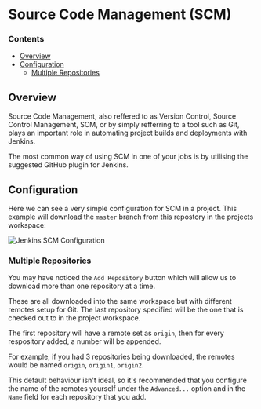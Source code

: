 <!--
{
    "prerequisites": [
        "git/remotes"
    ]
}
-->
# Source Code Management (SCM) 
<!--TOC_START-->
### Contents
- [Overview](#overview)
- [Configuration](#configuration)
	- [Multiple Repositories](#multiple-repositories)

<!--TOC_END-->
## Overview
Source Code Management, also reffered to as Version Control, Source Control Management, SCM, or by simply refferring to a tool such as Git, plays an important role in automating project builds and deployments with Jenkins.

The most common way of using SCM in one of your jobs is by utilising the suggested GitHub plugin for Jenkins.

## Configuration
Here we can see a very simple configuration for SCM in a project.
This example will download the `master` branch from this repostory in the projects workspace:

![Jenkins SCM Configuration](https://lh3.googleusercontent.com/vy3PzZydHTEF7g1oH7J4gEURjTVcKoJVyX01E6AFqAvFAboUEMx3Uz5YK7ZwDwV4-I8EFcpad9ajdGW9ULsaYqNJZ2Wg5aonqu210kabj04GVkcOtbCDTprsDEbFLuvnnoqI-Hn75HrLgudXSG5-Og09492SI_tOxGVeGepfG2ahrQEBZViM5RAMFiu5p73tkcKAVX7nJVcyuSR8hJ4vNT1Al39j-FZ3UeUJV6t2VSC_JRGyq3_-Xn0ikgM2WXp4XJJun7No9T-ebGug1rEjlqApdy-NADc03tJQ7IHKMPG8-D6ysb_R-0AfmRTjbwv_JGqN6ylzfwP5p2EQuKYfPAYn-Uq-_Ybsnfalar2Y9X6YIz7qEjZTfw05oSZCmNw5oAKHdldzsfdRVzIq81dNsgbMPKqs7eydnJOxRprqVIPm5rIgQg2BVd8XE8LsdqeD_PqcJFx64-Vj1FUEkfeiTVMnh--WQfwjpm9Q00o7HALGVbLrGI-Iuj5L7LF-kdSeyL0HXLs3_sqBHiPp8gdb9kG9ERenP5XaAkckY62_NDhkQctAYOEWdF6QkiN431byRPUoAJvGJ0k9jpxnAIDDDaABPv4YrnXZQHsv1PR41blsWioYYgetl0r-FCnFycKEUBNwWVQ3oMpZRfXPPVeMzDcNFZrX2MyKeutS0OQ9ZNqoKUZke7h6B7IdelVHJSiuIJkh3Fa_OInkJ9Jjot7h5UcpohATWJzrsa_T6pUtLbdkGnRm=w1174-h696-no)

### Multiple Repositories
You may have noticed the `Add Repository` button which will allow us to download more than one repository at a time.

These are all downloaded into the same workspace but with different remotes setup for Git.
The last repository specified will be the one that is checked out to in the project workspace.

The first repository will have a remote set as `origin`, then for every respository added, a number will be appended.

For example, if you had 3 repositories being downloaded, the remotes would be named `origin`, `origin1`, `origin2`.

This default behaviour isn't ideal, so it's recommended that you configure the name of the remotes yourself under the `Advanced...` option and in the `Name` field for each repository that you add.
